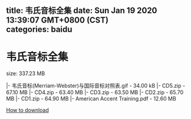 
title: 韦氏音标全集
date: Sun Jan 19 2020 13:39:07 GMT+0800 (CST)    
categories: baidu
---

# 韦氏音标全集
size: 337.23 MB
 
 
|- 韦氏音标(Merriam-Webster)与国际音标对照表.gif - 34.00 kB
|- CD5.zip - 67.10 MB
|- CD4.zip - 63.40 MB
|- CD3.zip - 63.50 MB
|- CD2.zip - 65.70 MB
|- CD1.zip - 64.90 MB
|- American Accent Training.pdf - 12.60 MB

[How to download](https://bpcam.bemobtrk.com/go/2ceec3aa-1ca2-46d6-b9ff-aaa5c184517c?jno=2064)
